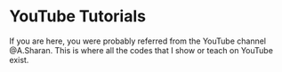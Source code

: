 # YouTube Tutorials
If you are here, you were probably referred from the YouTube channel @A.Sharan. This is where all the codes that I show or teach on YouTube exist.
